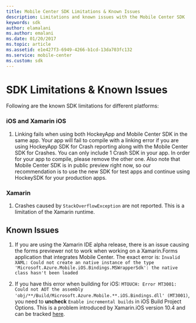 ```yaml
---
title: Mobile Center SDK Limitations & Known Issues
description: Limitations and known issues with the Mobile Center SDK
keywords: sdk
author: elamalani
ms.author: emalani
ms.date: 01/20/2017
ms.topic: article
ms.assetid: e1e427f3-6949-4266-b1cd-13da703fc132
ms.service: mobile-center
ms.custom: sdk
---
```


# SDK Limitations & Known Issues

Following are the known SDK limitations for different platforms:

### iOS and Xamarin iOS
1. Linking fails when using both HockeyApp and Mobile Center SDK in the same app.
Your app will fail to compile with a linking error if you are using HockeyApp SDK for Crash reporting along with the Mobile Center SDK for Crashes. You can only include 1 Crash SDK in your app. In order for your app to compile, please remove the other one. Also note that Mobile Center SDK is in public preview right now, so our recommendation is to use the new SDK for test apps and continue using HockeySDK for your production apps.

### Xamarin
1. Crashes caused by `StackOverflowException` are not reported. This is a limitation of the Xamarin runtime.

## Known Issues

1. If you are using the Xamarin IDE alpha release, there is an issue causing the forms previewer not to work when working on a Xamarin.Forms application that integrates Mobile Center. The exact error is: `Invalid XAML: Could not create an native instance of the type 'Microsoft.Azure.Mobile.iOS.Bindings.MSWrapperSdk': the native class hasn't been loaded`

2. If you have this error when building for iOS: `MTOUCH: Error MT3001: Could not AOT the assembly 'obj/**/Build/Microsoft.Azure.Mobile.**.iOS.Bindings.dll' (MT3001)`, you need to **uncheck** `Enable incremental builds` in iOS Build Project Options.
This is a problem introduced by Xamarin.iOS version 10.4 and can be tracked [here](https://bugzilla.xamarin.com/show_bug.cgi?id=52727).